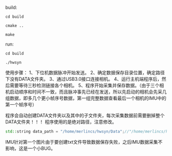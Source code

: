 build:

```
cd build

cmake ..

make
```



run:

```
cd build

./hwsyn
```



使用步骤：
1、下位机数据脉冲开始发送。
2、确定数据保存目录位置，确定路径下没有DATA文件夹。
3、通过USB3.0接口连接相机。
4、运行主机端程序后，然后需要等待三秒检测链接各个相机。
5、程序开始采集并保存数据。（由于三个相机启动顺序和时间不一致，而且脉冲事先已经在发送，所以先启动的相机会先采几组数据，即多几个更小帧序号数据，第一组完整数据查看最后一个相机的IMU中的第一个帧序号）

程序会自动创建DATA文件夹以及其中的子文件夹，每次采集数据前需要删掉整个DATA文件夹！！！
程序使用的是绝对路径，注意修改。

```c++
std::string data_path = "/home/merlincs/hwsyn/Data";//"/home/merlincs/hwsyn/Data"根据自己程序位置进行修改
```


IMU针对第一个图片由于要创建txt文件导致数据保存失败，之后IMU数据采集不影响，这是一个小BUG。